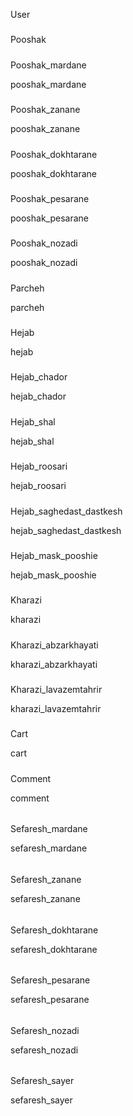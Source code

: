 User

#####

Pooshak

#####

Pooshak_mardane

pooshak_mardane

#####

Pooshak_zanane

pooshak_zanane

#####

Pooshak_dokhtarane

pooshak_dokhtarane

#####

Pooshak_pesarane

pooshak_pesarane

#####

Pooshak_nozadi

pooshak_nozadi

#####

Parcheh

parcheh

#####

Hejab

hejab

#####

Hejab_chador

hejab_chador

#####

Hejab_shal

hejab_shal

#####

Hejab_roosari

hejab_roosari

#####

Hejab_saghedast_dastkesh

hejab_saghedast_dastkesh

#####

Hejab_mask_pooshie

hejab_mask_pooshie

#####

Kharazi

kharazi

#####

Kharazi_abzarkhayati

kharazi_abzarkhayati

#####

Kharazi_lavazemtahrir

kharazi_lavazemtahrir

#####

Cart

cart

#####

Comment

comment


######

Sefaresh_mardane

sefaresh_mardane

######

Sefaresh_zanane

sefaresh_zanane

######

Sefaresh_dokhtarane

sefaresh_dokhtarane

######

Sefaresh_pesarane

sefaresh_pesarane

######

Sefaresh_nozadi

sefaresh_nozadi

######

Sefaresh_sayer

sefaresh_sayer